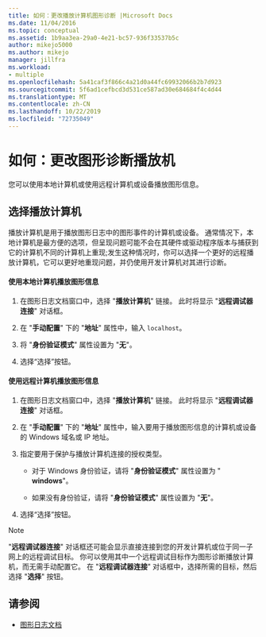 ```yaml
---
title: 如何：更改播放计算机图形诊断 |Microsoft Docs
ms.date: 11/04/2016
ms.topic: conceptual
ms.assetid: 1b9aa3ea-29a0-4e21-bc57-936f33537b5c
author: mikejo5000
ms.author: mikejo
manager: jillfra
ms.workload:
- multiple
ms.openlocfilehash: 5a41caf3f866c4a21d0a44fc69932066b2b7d923
ms.sourcegitcommit: 5f6ad1cefbcd3d531ce587ad30e684684f4c4d44
ms.translationtype: MT
ms.contentlocale: zh-CN
ms.lasthandoff: 10/22/2019
ms.locfileid: "72735049"
---
```

# <a name="how-to-change-the-graphics-diagnostics-playback-machine"></a>如何：更改图形诊断播放机
您可以使用本地计算机或使用远程计算机或设备播放图形信息。

## <a name="choosing-a-playback-machine"></a>选择播放计算机
 播放计算机是用于播放图形日志中的图形事件的计算机或设备。 通常情况下，本地计算机是最方便的选项，但呈现问题可能不会在其硬件或驱动程序版本与捕获到它的计算机不同的计算机上重现;发生这种情况时，你可以选择一个更好的远程播放计算机，它可以更好地重现问题，并仍使用开发计算机对其进行诊断。

#### <a name="to-use-the-local-machine-to-play-back-graphics-information"></a>使用本地计算机播放图形信息

1. 在图形日志文档窗口中，选择 "**播放计算机**" 链接。 此时将显示 "**远程调试器连接**" 对话框。

2. 在 "**手动配置**" 下的 "**地址**" 属性中，输入 `localhost`。

3. 将 "**身份验证模式**" 属性设置为 "**无**"。

4. 选择“选择”按钮。

#### <a name="to-use-a-remote-machine-to-play-back-graphics-information"></a>使用远程计算机播放图形信息

1. 在图形日志文档窗口中，选择 "**播放计算机**" 链接。 此时将显示 "**远程调试器连接**" 对话框。

2. 在 "**手动配置**" 下的 "**地址**" 属性中，输入要用于播放图形信息的计算机或设备的 Windows 域名或 IP 地址。

3. 指定要用于保护与播放计算机连接的授权类型。

    - 对于 Windows 身份验证，请将 "**身份验证模式**" 属性设置为 " **windows**"。

    - 如果没有身份验证，请将 "**身份验证模式**" 属性设置为 "**无**"。

4. 选择“选择”按钮。

> [!NOTE]
> "**远程调试器连接**" 对话框还可能会显示直接连接到您的开发计算机或位于同一子网上的远程调试目标。 你可以使用其中一个远程调试目标作为图形诊断播放计算机，而无需手动配置它。 在 "**远程调试器连接**" 对话框中，选择所需的目标，然后选择 "**选择**" 按钮。

## <a name="see-also"></a>请参阅
- [图形日志文档](graphics-log-document.md)
